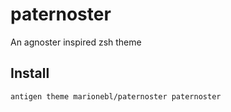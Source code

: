 # paternoster
An agnoster inspired zsh theme

## Install
```shell
antigen theme marionebl/paternoster paternoster
```
